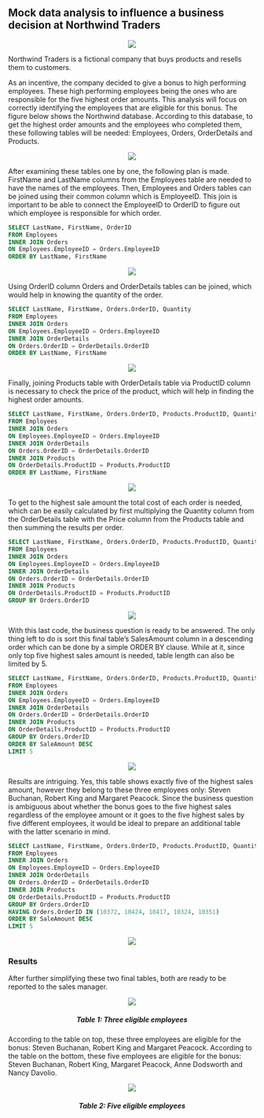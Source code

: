 ## Mock data analysis to influence a business decision at Northwind Traders

<p align="center">
 <img src="https://user-images.githubusercontent.com/70372302/232221590-d4396fc2-6d87-4edd-a454-a7f0ea9cf20f.jpeg">
</p>

 

Northwind Traders is a fictional company that buys products and resells them to customers. 

As an incentive, the company decided to give a bonus to high performing employees. These high performing employees being the ones who are responsible for the five highest order amounts. This analysis will focus on correctly identifying the employees that are eligible for this bonus.
The figure below shows the Northwind database. According to this database, to get the highest order amounts and the employees who completed them, these following tables will be needed: Employees, Orders, OrderDetails and Products. 

<p align="center">
 <img src="https://user-images.githubusercontent.com/70372302/232210244-fa1c85a8-95cb-455b-a56f-a830a8abf444.JPG">
</p>


After examining these tables one by one, the following plan is made. FirstName and LastName columns from the Employees table are needed to have the names of the employees. Then, Employees and Orders tables can be joined using their common  column which is EmployeeID.  This join is important to be able to connect the EmployeeID to OrderID to figure out which employee is responsible for which order. 

```sql
SELECT LastName, FirstName, OrderID
FROM Employees
INNER JOIN Orders
ON Employees.EmployeeID = Orders.EmployeeID
ORDER BY LastName, FirstName
```

<p align="center">
 <img src="https://user-images.githubusercontent.com/70372302/232278174-f6b7efd4-f0ee-4df6-a534-bacac170178e.JPG">
</p>

Using OrderID column Orders and OrderDetails tables can be joined, which would help in knowing the quantity of the order. 

```sql
SELECT LastName, FirstName, Orders.OrderID, Quantity
FROM Employees
INNER JOIN Orders
ON Employees.EmployeeID = Orders.EmployeeID
INNER JOIN OrderDetails
ON Orders.OrderID = OrderDetails.OrderID
ORDER BY LastName, FirstName
```

<p align="center">
 <img src="https://user-images.githubusercontent.com/70372302/232278095-e0252bfb-48a0-4d6d-8885-8b4651656607.JPG">
</p>



Finally, joining Products table with OrderDetails table via ProductID column is necessary to check the price of the product, which will help in finding the highest order amounts. 

```sql
SELECT LastName, FirstName, Orders.OrderID, Products.ProductID, Quantity, Price
FROM Employees
INNER JOIN Orders
ON Employees.EmployeeID = Orders.EmployeeID
INNER JOIN OrderDetails
ON Orders.OrderID = OrderDetails.OrderID
INNER JOIN Products
ON OrderDetails.ProductID = Products.ProductID
ORDER BY LastName, FirstName
```

<p align="center">
 <img src="https://user-images.githubusercontent.com/70372302/232278266-8510aabe-dd91-4a8d-a434-4846f65879c4.JPG">
</p>


To get to the highest sale amount  the total cost of each order is needed,  which can be easily calculated by first multiplying the Quantity column from the OrderDetails table with the Price column from the Products table and then summing the results per order. 
```sql
SELECT LastName, FirstName, Orders.OrderID, Products.ProductID, Quantity, Price, sum(Quantity*Price) AS SaleAmount
FROM Employees
INNER JOIN Orders
ON Employees.EmployeeID = Orders.EmployeeID
INNER JOIN OrderDetails
ON Orders.OrderID = OrderDetails.OrderID
INNER JOIN Products
ON OrderDetails.ProductID = Products.ProductID
GROUP BY Orders.OrderID
```
<p align="center">
 <img src="https://user-images.githubusercontent.com/70372302/232278395-7f76bb6a-91da-4d81-b07f-f230e17c99c0.JPG">
</p>


With this last code, the business question is ready to be answered. The only thing left to do is sort this final table’s SalesAmount column in a descending order which can be done by a simple ORDER BY clause. While at it, since only top five highest sales amount is needed, table length can also be limited by 5.

```sql
SELECT LastName, FirstName, Orders.OrderID, Products.ProductID, Quantity, Price, sum(Quantity*Price) AS SaleAmount
FROM Employees
INNER JOIN Orders
ON Employees.EmployeeID = Orders.EmployeeID
INNER JOIN OrderDetails
ON Orders.OrderID = OrderDetails.OrderID
INNER JOIN Products
ON OrderDetails.ProductID = Products.ProductID
GROUP BY Orders.OrderID
ORDER BY SaleAmount DESC
LIMIT 5
```
<p align="center">
 <img src="https://user-images.githubusercontent.com/70372302/232278590-83a0757c-0686-4c2f-b012-1bb490f09a9b.JPG">
</p>


Results are intriguing.  Yes, this table shows exactly five of the highest sales amount, however they belong to these three employees only: Steven Buchanan, Robert King and Margaret Peacock. Since the business question is ambiguous about whether the bonus goes to the five highest sales regardless of the employee amount or it goes to the five highest sales by five different employees, it would be ideal to prepare an additional table with the latter scenario in mind. 

```sql
SELECT LastName, FirstName, Orders.OrderID, Products.ProductID, Quantity, Price, sum(Quantity*Price) AS SaleAmount
FROM Employees
INNER JOIN Orders
ON Employees.EmployeeID = Orders.EmployeeID
INNER JOIN OrderDetails
ON Orders.OrderID = OrderDetails.OrderID
INNER JOIN Products
ON OrderDetails.ProductID = Products.ProductID
GROUP BY Orders.OrderID
HAVING Orders.OrderID IN (10372, 10424, 10417, 10324, 10351)
ORDER BY SaleAmount DESC
LIMIT 5
```
<p align="center">
 <img src="https://user-images.githubusercontent.com/70372302/232278702-54df5db6-48ba-49aa-8fe1-3169ef72b8a4.JPG">
</p>

### Results

After further simplifying these two final tables, both are ready to be reported to the sales manager.


<p align="center">
 <img src="https://user-images.githubusercontent.com/70372302/232279030-6ab00e6f-d365-4deb-9f67-b5cb52183fa6.JPG">
</p>
<h5 align="center">Table 1: Three eligible employees</h5>

According to the table on top, these three employees are eligible for the bonus: Steven Buchanan, Robert King and Margaret Peacock. 
According to the table on the bottom, these five employees are eligible for the bonus: Steven Buchanan, Robert King, Margaret Peacock, Anne Dodsworth and Nancy Davolio. 


<p align="center">
 <img src="https://user-images.githubusercontent.com/70372302/232280721-fbdda05e-2fd2-485b-8652-3a9d558296c7.JPG">
</p>
<h5 align="center">Table 2: Five eligible employees</h5>



